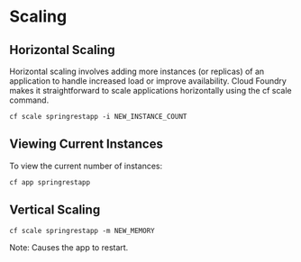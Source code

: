 # Scaling 
## Horizontal Scaling
Horizontal scaling involves adding more instances (or replicas) of an application to handle increased load or improve availability. 
Cloud Foundry makes it straightforward to scale applications horizontally using the cf scale command.

```
cf scale springrestapp -i NEW_INSTANCE_COUNT

```

## Viewing Current Instances
To view the current number of instances:

```
cf app springrestapp
```

## Vertical Scaling

```
cf scale springrestapp -m NEW_MEMORY

```
Note: Causes the app to restart. 
